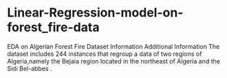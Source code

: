 # Linear-Regression-model-on-forest_fire-data
EDA on Algerian Forest Fire Dataset Information Additional Information  The dataset includes 244 instances that regroup a data of two regions of Algeria,namely the Bejaia region located in the northeast of Algeria and the Sidi Bel-abbes .
